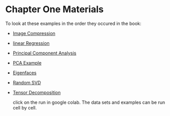 # Chapter One Materials

To look at these examples in the order they occured in the book:

* [Image Compression](https://github.com/kslote1/Data-Driven-Dynamics/blob/main/chapter_one/image_compression.ipynb)
* [linear Regression](https://github.com/kslote1/Data-Driven-Dynamics/blob/main/chapter_one/linear_regression.ipynb)
* [Principal Component Analysis](https://github.com/kslote1/Data-Driven-Dynamics/blob/main/chapter_one/principal_component_analysis.ipynb)
* [PCA Example](https://github.com/kslote1/Data-Driven-Dynamics/blob/main/chapter_one/principal_component_analysis_example.ipynb)
* [Eigenfaces](https://github.com/kslote1/Data-Driven-Dynamics/blob/main/chapter_one/eigenfaces.ipynb)
* [Random SVD](https://github.com/kslote1/Data-Driven-Dynamics/blob/main/chapter_one/randomized_singular_value_decomposition.ipynb)
* [Tensor Decomposition](https://github.com/kslote1/Data-Driven-Dynamics/blob/main/chapter_one/tensor_decomposition.ipynb)

  click on the run in google colab. The data sets and examples can be run cell by cell.
